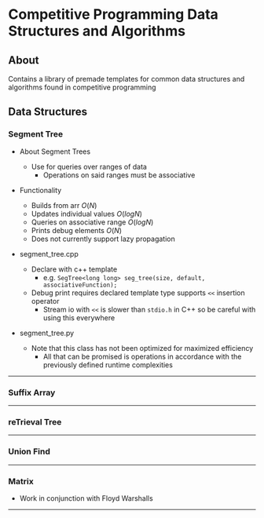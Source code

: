 # Competitive Programming Data Structures and Algorithms

## About
Contains a library of premade templates for common data structures and algorithms found in competitive programming

## Data Structures

### Segment Tree
* About Segment Trees
	* Use for queries over ranges of data
		* Operations on said ranges must be associative

* Functionality
	* Builds from arr $O(N)$
	* Updates individual values $O(logN)$
	* Queries on associative range $O(logN)$
	* Prints debug elements $O(N)$
	* Does not currently support lazy propagation
* segment_tree.cpp
	* Declare with c++ template
		* e.g. `SegTree<long long> seg_tree(size, default, associativeFunction);`
	* Debug print requires declared template type supports `<<` insertion operator
		* Stream io with `<<` is slower than `stdio.h` in C++ so be careful with using this everywhere
	
* segment_tree.py
	* Note that this class has not been optimized for maximized efficiency
		* All that can be promised is operations in accordance with the previously defined runtime complexities

---

### Suffix Array

---

### reTrieval Tree

---

### Union Find

---

### Matrix
* Work in conjunction with Floyd Warshalls

---

